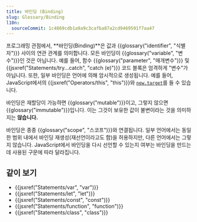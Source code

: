 ```yaml
---
title: 바인딩 (Binding)
slug: Glossary/Binding
l10n:
  sourceCommit: 1c4869cdb1a9a9c3cafba87a2cd9469591f7aa47
---
```


프로그래밍 관점에서, **바인딩(Binding)**은 값과 {{glossary("identifier", "식별자")}} 사이의 연관 관계를 의미합니다. 모든 바인딩이 {{glossary("variable", "변수")}}인 것은 아닙니다. 예를 들어, 함수 {{glossary("parameter", "매개변수")}} 및 {{jsxref("Statements/try...catch", "catch (e)")}} 코드 블록은 엄격하게 "변수"가 아닙니다. 또한, 일부 바인딩은 언어에 의해 암시적으로 생성됩니다. 예를 들어, JavaScript에서의 {{jsxref("Operators/this", "this")}}와 [`new.target`](/ko/docs/Web/JavaScript/Reference/Operators/new.target)를 들 수 있습니다.

바인딩은 재할당이 가능하면 {{glossary("mutable")}}이고, 그렇지 않으면 {{glossary("immutable")}}입니다. 이는 그것이 보유한 값이 불변이라는 것을 의미하지는 **않습니다.**

바인딩은 종종 {{glossary("scope", "스코프")}}와 연결됩니다. 일부 언어에서는 동일한 범위 내에서 바인딩 재생성(재선언이라고도 함)을 허용하지만, 다른 언어에서는 그렇지 않습니다. JavaScript에서 바인딩을 다시 선언할 수 있는지 여부는 바인딩을 만드는 데 사용된 구문에 따라 달라집니다.

## 같이 보기

- {{jsxref("Statements/var", "var")}}
- {{jsxref("Statements/let", "let")}}
- {{jsxref("Statements/const", "const")}}
- {{jsxref("Statements/function", "function")}}
- {{jsxref("Statements/class", "class")}}
